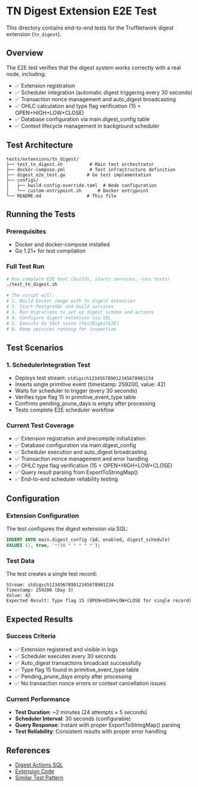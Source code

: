 # TN Digest Extension E2E Test

This directory contains end-to-end tests for the TrufNetwork digest extension (`tn_digest`).

## Overview

The E2E test verifies that the digest system works correctly with a real node, including:

- ✅ Extension registration
- ✅ Scheduler integration (automatic digest triggering every 30 seconds)
- ✅ Transaction nonce management and auto_digest broadcasting
- ✅ OHLC calculation and type flag verification (15 = OPEN+HIGH+LOW+CLOSE)
- ✅ Database configuration via main.digest_config table
- ✅ Context lifecycle management in background scheduler

## Test Architecture

```
tests/extensions/tn_digest/
├── test_tn_digest.sh          # Main test orchestrator
├── docker-compose.yml         # Test infrastructure definition
├── digest_e2e_test.go        # Go test implementation
├── configs/
│   ├── kwild-config-override.toml  # Node configuration
│   └── custom-entrypoint.sh      # Docker entrypoint
└── README.md                 # This file
```

## Running the Tests

### Prerequisites

- Docker and docker-compose installed
- Go 1.21+ for test compilation

### Full Test Run

```bash
# Run complete E2E test (builds, starts services, runs tests)
./test_tn_digest.sh

# The script will:
# 1. Build Docker image with tn_digest extension
# 2. Start PostgreSQL and kwild services
# 3. Run migrations to set up digest schema and actions
# 4. Configure digest extension via SQL
# 5. Execute Go test suite (TestDigestE2E)
# 6. Keep services running for inspection
```

## Test Scenarios

### 1. SchedulerIntegration Test
- Deploys test stream: `stdigsch123456789012345678901234`
- Inserts single primitive event (timestamp: 259200, value: 42)
- Waits for scheduler to trigger (every 30 seconds)
- Verifies type flag 15 in primitive_event_type table
- Confirms pending_prune_days is empty after processing
- Tests complete E2E scheduler workflow

### Current Test Coverage
- ✅ Extension registration and precompile initialization
- ✅ Database configuration via main.digest_config
- ✅ Scheduler execution and auto_digest broadcasting
- ✅ Transaction nonce management and error handling
- ✅ OHLC type flag verification (15 = OPEN+HIGH+LOW+CLOSE)
- ✅ Query result parsing from ExportToStringMap()
- ✅ End-to-end scheduler reliability testing

## Configuration

### Extension Configuration

The test configures the digest extension via SQL:

```sql
INSERT INTO main.digest_config (id, enabled, digest_schedule) 
VALUES (1, true, '*/30 * * * * *');
```

### Test Data

The test creates a single test record:

```
Stream: stdigsch123456789012345678901234
Timestamp: 259200 (Day 3)
Value: 42
Expected Result: Type flag 15 (OPEN+HIGH+LOW+CLOSE for single record)
```

## Expected Results

### Success Criteria

- ✅ Extension registered and visible in logs
- ✅ Scheduler executes every 30 seconds
- ✅ Auto_digest transactions broadcast successfully
- ✅ Type flag 15 found in primitive_event_type table
- ✅ Pending_prune_days empty after processing
- ✅ No transaction nonce errors or context cancellation issues

### Current Performance

- **Test Duration**: ~2 minutes (24 attempts × 5 seconds)
- **Scheduler Interval**: 30 seconds (configurable)
- **Query Response**: Instant with proper ExportToStringMap() parsing
- **Test Reliability**: Consistent results with proper error handling

## References

- [Digest Actions SQL](../../../internal/migrations/020-digest-actions.sql)
- [Extension Code](../../../extensions/tn_digest/)
- [Similar Test Pattern](../tn_cache_metrics/)